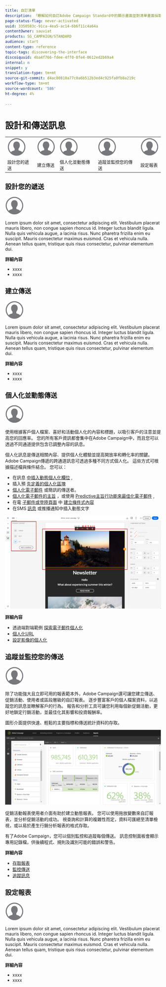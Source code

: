 ```yaml
---
title: 自訂清單
description: 「瞭解如何自訂Adobe Campaign Standard中的顯示畫面並對清單畫面採取行動：排序、篩選、刪除或複製元素。 清單畫面會顯示一或多個特定資源的元素。」
page-status-flag: never-activated
uuid: 3350583c-91ca-4ea5-ac14-6b6f11c4a64a
contentOwner: sauviat
products: SG_CAMPAIGN/STANDARD
audience: start
content-type: reference
topic-tags: discovering-the-interface
discoiquuid: 4ba4f766-fdee-4ff0-8fe4-0612ed2b69a4
internal: n
snippet: y
translation-type: tm+mt
source-git-commit: d4ac80810a77c0a6b512b3ed4c925fa0fb8a219c
workflow-type: tm+mt
source-wordcount: '586'
ht-degree: 4%

---
```



# 設計和傳送訊息

<table>
<tr>
    <td valign="top">
        <a href="../../start/using/work-with-audiences.md"><img width="60px" alt="條件" src="assets/icon_profile.svg"/></a>
    </td>
    <td valign="top">
        <a href="../../api/using/creating-a-service.md"><img width="60px" alt="條件" src="assets/icon_profile.svg"/></a>
    </td>
    <td valign="top">
        <a href="../../api/using/interacting-with-custom-resources.md"><img width="60px" alt="條件" src="assets/icon_profile.svg"/></a>
    </td>
    <td valign="top">
        <a href="../../api/using/interacting-with-marketing-history.md"><img width="60px" alt="條件" src="assets/icon_profile.svg"/></a>
    </td>
    <td valign="top">
        <a href="../../api/using/interacting-with-marketing-history.md"><img width="60px" alt="條件" src="assets/icon_profile.svg"/></a>
    </td>
</tr>
<tr>
<td>設計您的遞送</td>
<td>建立傳送</td>
<td>個人化並動態傳送</td>
<td>追蹤並監控您的傳送</td>
<td>設定報表</td>
</tr>
</table>

## 設計您的遞送

<img width="60px" alt="條件" src="assets/icon_profile.svg"/>

Lorem ipsum dolor sit amet, consectetur adipiscing elit. Vestibulum placerat mauris libero, non congue sapien rhoncus id. Integer luctus blandit ligula. Nulla quis vehicula augue, a lacinia risus. Nunc pharetra frizilla enim eu suscipit. Mauris consectetur maximus euismod. Cras et vehicula nulla. Aenean tellus quam, tristique quis risus consectetur, pulvinar elementum dui.

**詳細內容**

* xxxx
* xxxx

## 建立傳送

<img width="60px" alt="條件" src="assets/icon_profile.svg"/>

Lorem ipsum dolor sit amet, consectetur adipiscing elit. Vestibulum placerat mauris libero, non congue sapien rhoncus id. Integer luctus blandit ligula. Nulla quis vehicula augue, a lacinia risus. Nunc pharetra frizilla enim eu suscipit. Mauris consectetur maximus euismod. Cras et vehicula nulla. Aenean tellus quam, tristique quis risus consectetur, pulvinar elementum dui.

**詳細內容**

* xxxx
* xxxx

## 個人化並動態傳送

<img width="60px" alt="條件" src="assets/icon_profile.svg"/>

使用根據客戶個人檔案、喜好和活動個人化的內容和標題，以吸引客戶的注意並提高您的回應率。 您的所有客戶資訊都會集中在Adobe Campaign中，而且您可以透過不同通道提供包含已調整內容的訊息。

個人化訊息是傳送相關內容、提供個人化體驗並提高開放率和轉化率的關鍵。 Adobe Campaign傳遞的跨通道訊息可透過多種不同方式個人化。 這些方式可根據描述檔與條件結合。 您可以：

* 在訊息 [中插入動態個人化欄位](../../designing/using/personalization.md#inserting-a-personalization-field) ,
* 插入預 [先定義的個人化區塊](../../designing/using/personalization.md#adding-a-content-block)
* [個人化電子郵件](../../designing/using/subject-line.md) 或簡訊的傳送者。
* [個人化電子郵件的主旨](../../designing/using/subject-line.md) ，或使用 [Predictive主旨行功能來最佳化電子郵件](../../designing/using/subject-line.md#subject-line) ,
* 在電 [子郵件或登陸頁面](../../designing/using/personalization.md#defining-dynamic-content-in-an-email) 中 [建立條件式內容](../../channels/using/designing-a-landing-page.md#defining-dynamic-content-in-a-landing-page)
* 在SMS [訊息](../../channels/using/defining-dynamic-text.md) 或推播通知中插入動態文字

![](assets/delivery_content_43.png)

**詳細內容**

* 透過端對端範例 [探索電子郵件個人化](../../designing/using/personalization.md#example-email-personalization)
* [個人化URL](../../designing/using/personalization.md#personalizing-urls)
* [設定影像的個人化](../../designing/using/personalization.md#personalizing-an-image-source)

## 追蹤並監控您的傳送

<img width="60px" alt="條件" src="assets/icon_profile.svg"/>

除了功能強大且立即可用的報表範本外，Adobe Campaign還可讓您建立傳送、促銷活動、使用者或區段層級的自訂報表。 逐步豐富客戶的個人檔案資料，以追蹤您的訊息並瞭解客戶的行為。 報告和分析工具可讓您利用每個新促銷活動，更好地鎖定行銷活動，並最佳化其影響和投資報酬率。

圖形介面提供快速、輕鬆的主要指標和傳送統計資料的存取。

![](assets/dynamic_report_intro.png)

促銷活動報表使用者介面有助於建立動態報表。 您可以使用拖放變數來自訂報表，並分析促銷活動的成功。 視查詢和計算的複雜性而定，資料可匯總至清單檢視，或以易於產生行銷分析報表的格式存取。

有了Adobe Campaign，您可以個別監控和追蹤每個傳送。 訊息控制面板會顯示專用記錄檔，供後續程式、規則及識別可能的錯誤和警告。


**詳細內容**

* [存取報表](../../reporting/using/about-dynamic-reports.md)
* [監控傳送](../../sending/using/monitoring-a-delivery.md)
* [追蹤訊息](../../sending/using/tracking-messages.md)

## 設定報表

<img width="60px" alt="條件" src="assets/icon_profile.svg"/>

Lorem ipsum dolor sit amet, consectetur adipiscing elit. Vestibulum placerat mauris libero, non congue sapien rhoncus id. Integer luctus blandit ligula. Nulla quis vehicula augue, a lacinia risus. Nunc pharetra frizilla enim eu suscipit. Mauris consectetur maximus euismod. Cras et vehicula nulla. Aenean tellus quam, tristique quis risus consectetur, pulvinar elementum dui.

**詳細內容**

* xxxx
* xxxx
